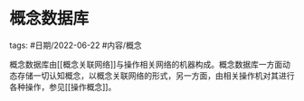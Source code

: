 概念数据库
====


tags: #日期/2022-06-22 #内容/概念 





概念数据库由[[概念关联网络]]与操作相关网络的机器构成。概念数据库一方面动态存储一切认知概念，以概念关联网络的形式，另一方面，由相关操作机对其进行各种操作，参见[[操作概念]]。